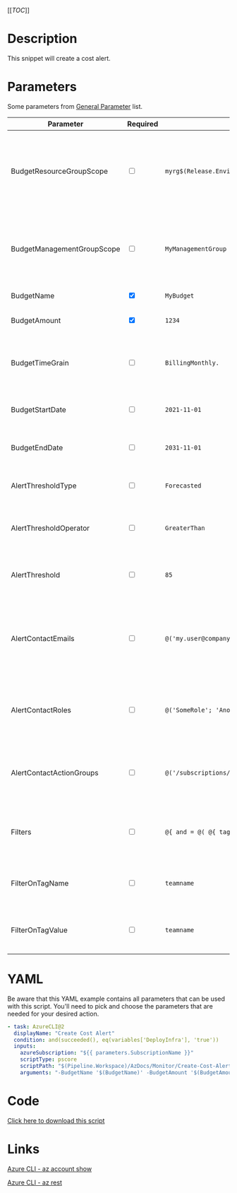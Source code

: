 [[_TOC_]]

# Description

This snippet will create a cost alert.

# Parameters

Some parameters from [General Parameter](/Azure/Azure-CLI-Snippets) list.

| Parameter                  | Required                        | Example Value                                                                                                                         | Description                                                                                                                                                                                                             |
| -------------------------- | ------------------------------- | ------------------------------------------------------------------------------------------------------------------------------------- | ----------------------------------------------------------------------------------------------------------------------------------------------------------------------------------------------------------------------- |
| BudgetResourceGroupScope   | <input type="checkbox">         | `myrg$(Release.EnvironmentName)`                                                                                                      | OPTIONAL: The name of the resourcegroup you want to scope this budget to. If you leave this empty, it will either use the current subscription scope or the managementgroup (when filled `BudgetManagementGroupScope`). |
| BudgetManagementGroupScope | <input type="checkbox">         | `MyManagementGroup`                                                                                                                   | OPTIONAL: The name of the managementgroup you want to scope this budget to. If you leave this empty, it will either use the current subscription scope or the resourcegroup (when filled `BudgetResourceGroupScope`).   |
| BudgetName                 | <input type="checkbox" checked> | `MyBudget`                                                                                                                            | The name you want to use for this budget.                                                                                                                                                                               |
| BudgetAmount               | <input type="checkbox" checked> | `1234`                                                                                                                                | The amount of this budget in your default currency (euro's or dollars for example).                                                                                                                                     |
| BudgetTimeGrain            | <input type="checkbox">         | `BillingMonthly.`                                                                                                                     | The timegrain for this budget. The options are `Annually`, `BillingAnnual`, `BillingMonth`, `BillingQuarter`, `Monthly`, `Quarterly`. This defaults to `BillingMonth`.                                                  |
| BudgetStartDate            | <input type="checkbox">         | `2021-11-01`                                                                                                                          | The startdate for this budget. This has to be the first of the month. This defaults to the first of the current month.                                                                                                  |
| BudgetEndDate              | <input type="checkbox">         | `2031-11-01`                                                                                                                          | The enddate for this budget. This defaults to the first of the current month + 10 years.                                                                                                                                |
| AlertThresholdType         | <input type="checkbox">         | `Forecasted`                                                                                                                          | The type of alert you want. The options are `Forecasted`, `Actual`. Defaults to `Forecasted`.                                                                                                                           |
| AlertThresholdOperator     | <input type="checkbox">         | `GreaterThan`                                                                                                                         | The operator for your alert. Options are `EqualTo`, `GreaterThan`, `GreaterThanOrEqualTo`. Defaults to `GreaterThan`.                                                                                                   |
| AlertThreshold             | <input type="checkbox">         | `85`                                                                                                                                  | The threshold when to alert in percentages. So with `85` it will send you an alert at 85% of the budget. This defaults to `85`.                                                                                         |
| AlertContactEmails         | <input type="checkbox">         | `@('my.user@company.com'; 'another.user@mycompany.com')`                                                                              | A list of emailadresses to send the notification to when the threshold is exceeded. At least either `AlertContactEmails`, `AlertContactRoles` or `AlertContactActionGroups` should be filled (one or more).             |
| AlertContactRoles          | <input type="checkbox">         | `@('SomeRole'; 'AnotherRole')`                                                                                                        | Send alerts to everyone in the defined roles. At least either `AlertContactEmails`, `AlertContactRoles` or `AlertContactActionGroups` should be filled (one or more).                                                   |
| AlertContactActionGroups   | <input type="checkbox">         | `@('/subscriptions/<subscriptionId>/resourceGroups/<resourceGroupName>/providers/microsoft.insights/actionGroups/<actionGroupName>')` | Send notifications to these actions groups. At least either `AlertContactEmails`, `AlertContactRoles` or `AlertContactActionGroups` should be filled (one or more).                                                     |
| Filters                    | <input type="checkbox">         | `@{ and = @( @{ tags = @{ name = "teamname"; operator = "In"; values = @("myteamname") } } ) }`                                       | Allows you to control the filters in a finegrained manner. You can alternatively use `FilterOnTagName` and `FilterOnTagValue` for simply filtering on one tag.                                                          |
| FilterOnTagName            | <input type="checkbox">         | `teamname`                                                                                                                            | Filter on this tagname (Fill FilterOnTagValue with the value to filter this tag on). Alternatively use `Filters` to define your own filters.                                                                            |
| FilterOnTagValue           | <input type="checkbox">         | `teamname`                                                                                                                            | Filter on this tagvalue (Fill FilterOnTagName for the tagname to filter on). Alternatively use `Filters` to define your own filters.                                                                                    |

# YAML

Be aware that this YAML example contains all parameters that can be used with this script. You'll need to pick and choose the parameters that are needed for your desired action.

```yaml
- task: AzureCLI@2
  displayName: "Create Cost Alert"
  condition: and(succeeded(), eq(variables['DeployInfra'], 'true'))
  inputs:
    azureSubscription: "${{ parameters.SubscriptionName }}"
    scriptType: pscore
    scriptPath: "$(Pipeline.Workspace)/AzDocs/Monitor/Create-Cost-Alert.ps1"
    arguments: "-BudgetName '$(BudgetName)' -BudgetAmount '$(BudgetAmount)' -BudgetResourceGroupScope '$(BudgetResourceGroupScope)' -BudgetManagementGroupScope '$(BudgetManagementGroupScope)' -BudgetTimeGrain '$(BudgetTimeGrain)' -BudgetStartDate '$(BudgetStartDate)' -BudgetEndDate '$(BudgetEndDate)' -AlertThresholdType '$(AlertThresholdType)' -AlertThresholdOperator '$(AlertThresholdOperator)' -AlertThreshold '$(AlertThreshold)' -AlertContactEmails '$(AlertContactEmails)' -AlertContactRoles '$(AlertContactRoles)' -AlertContactActionGroups '$(AlertContactActionGroups)' -Filters '$(Filters)' -FilterOnTagName '$(FilterOnTagName)' -FilterOnTagValue '$(FilterOnTagValue)'"
```

# Code

[Click here to download this script](../../../../src/Monitor/Create-Cost-Alert.ps1)

# Links

[Azure CLI - az account show](https://docs.microsoft.com/en-us/cli/azure/account?view=azure-cli-latest#az_account_show)

[Azure CLI - az rest](https://docs.microsoft.com/en-us/cli/azure/reference-index?view=azure-cli-latest#az_rest)
